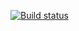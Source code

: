 [![Build status](https://ci.appveyor.com/api/projects/status/r6tilpr470wmt423?svg=true)](https://ci.appveyor.com/project/Vladimir991/postman-echo)
